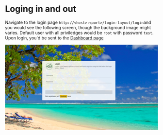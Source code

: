 # Loging in and out

Navigate to the login page `http://<host>:<port>/login-layout/login`and you would see the following screen, though the background image might varies. Default user with all priviledges would be `root` with password `test`. Upon login, you'd be sent to the [Dashboard page](dashboard.md)

![](../.gitbook/assets/selection_002.png)

